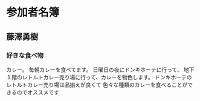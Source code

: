 # 参加者名簿

## 藤澤勇樹

### 好きな食べ物

カレー。
毎朝カレーを食べてます。
日曜日の夜にドンキホーテに行って、
地下１階のレトルトカレー売り場に行って、カレーを物色します。
ドンキホーテのレトルトカレー売り場は品揃えが良くて
色々な種類のカレーを食べることができるのでオススメです
